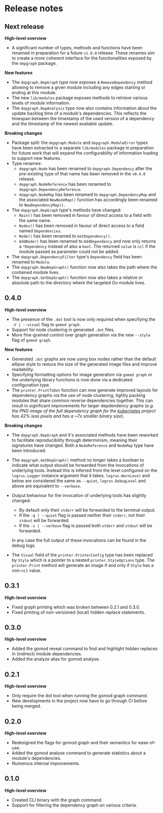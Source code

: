 # Release notes

## Next release

**High-level overview**

- A significant number of types, methods and functions have been renamed in preparation for a
  future `v1.0.0` release. These renames aim to create a more coherent interface for the
  functionalities exposed by the `depgraph` package.

**New features**

- The `depgraph.DepGraph` type now exposes a `RemoveDependency` method allowing to remove a given
  module including any edges starting or ending at this module.
- The new `lib/modules` package exposes methods to retrieve various levels of module information.
- The `depgraph.DepAnalysis` type now also contains information about the update backlog time of
  a module's dependencies. This reflects the timespan between the timestamp of the used version of a
  dependency and the timestamp of the newest available update.

**Breaking changes**

- Package split: the `depgraph.Module` and `depgraph.ModuleError` types have been extracted to a
  separate `lib/modules` package in preparation for future work that will expand the configurability
  of information loading to support new features.
- Type renames:
  - `depgraph.Node` has been renamed to `depgraph.Dependency` after the pre-existing type of that
    name has been removed in the `v0.4.0` release.
  - `depgraph.NodeReference` has been renamed to `depgraph.DependencyReference`.
  - `depgraph.NodeMap` has been renamed to `depgraph.DependencyMap` and the associated
    `NewNodeMap()` function has accordingly been renamed to `NewDependencyMap()`.
- The `depgraph.DepGraph` type's methods have changed:
  - `Main()` has been removed in favour of direct access to a field with the same name.
  - `Nodes()` has been removed in favour of direct access to a field named `Dependencies`.
  - `Node()` has been renamed to `GetDependency()`.
  - `AddNode()` has been renamed to `AddDependency` and now only returns a `*Dependency` instead of
    also a `bool`. The returned `value` is `nil` if the module passed as parameter could not be
    added.
- The `depgraph.DependencyFilter` type's `Dependency` field has been renamed to `Module`.
- The `depgraph.NewDepGraph()` function now also takes the path where the contained module lives.
- The `depgraph.GetDepGraph()` function now also takes a relative or absolute path to the directory
  where the targeted Go module lives.

## 0.4.0

**High-level overview**

- The presence of the `.dot` tool is now only required when specifying the `-V | --visual` flag to
  `gomod graph`.
- Support for node clustering in generated `.dot` files.
- More fine-grained control over graph generation via the new `--style` flag of `gomod graph`.

**New features**

- Generated `.dot` graphs are now using box nodes rather than the default ellipse style to reduce
  the size of the generated image files and improve readability.
- Specifying formatting options for image generation via `gomod graph` or the underlying library
  functions is now done via a dedicated configuration type.
- The `printer.PrintToDot` function can now generate improved layouts for dependency graphs via the
  use of node clustering, tightly packing modules that share common reverse dependencies together.
  This can result in significant improvements for larger depdendency graphs (_e.g. the PNG image of
  the full dependency graph for the [kubernetes](https://github.com/kubernetes/kubernetes) project
  has 42% less pixels and has a ~7x smaller binary size_).

**Breaking changes**

- The `depgraph.DepGraph` and it's associated methods have been reworked to facilitate
  reproducibility through determinism, meaning their signatures have changed. Both a `NodeReference`
  and `NodeMap` type have been introduced.
- The `depgraph.GetDepGraph()` method no longer takes a boolean to indicate what output should be
  forwarded from the invocations of underlying tools. Instead this is inferred from the level
  configured on the `logrus.Logger` instance argument that it takes. `logrus.WarnLevel` and below
  are considered the same as `--quiet`, `logrus.DebugLevel` and above are equivalent to `--verbose`.
- Output behaviour for the invocation of underlying tools has slightly changed:
  - By default only their `stderr` will be forwarded to the terminal output.
  - If the `-q | --quiet` flag is passed neither their `stderr`, not their `stdout` will be
    forwarded.
  - If the `-v | --verbose` flag is passed both `stderr` and `stdout` will be forwarded.

  In any case the full output of these invocations can be found in the debug logs.
- The `Visual` field of the `printer.PrinterConfig` type has been replaced by `Style` which is a
  pointer to a nested `printer.StyleOptions` type. The `printer.Print` method will generate an
  image if and only if `Style` has a non-`nil` value.

## 0.3.1

**High-level overview**

- Fixed graph printing which was broken between 0.2.1 and 0.3.0.
- Fixed printing of non-versioned (local) hidden replace statements.

## 0.3.0

**High-level overview**

- Added the gomod reveal command to find and highlight hidden replaces in (indirect) module dependencies.
- Added the analyze alias for gomod analyse.

## 0.2.1

**High-level overview**

- Only require the dot tool when running the gomod graph command.
- New developments in the project now have to go through CI before being merged.

## 0.2.0

**High-level overview**

- Redesigned the flags for gomod graph and their semantics for ease-of-use.
- Added the gomod analyse command to generate statistics about a module's dependencies.
- Numerous internal improvements.

## 0.1.0

**High-level overview**

- Created CLI binary with the graph command.
- Support for filtering the dependency graph on various criteria.
